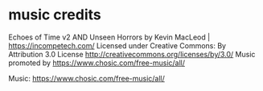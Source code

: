 # music credits

Echoes of Time v2 AND Unseen Horrors by Kevin MacLeod | https://incompetech.com/
Licensed under Creative Commons: By Attribution 3.0 License
http://creativecommons.org/licenses/by/3.0/
Music promoted by https://www.chosic.com/free-music/all/


Music: https://www.chosic.com/free-music/all/
